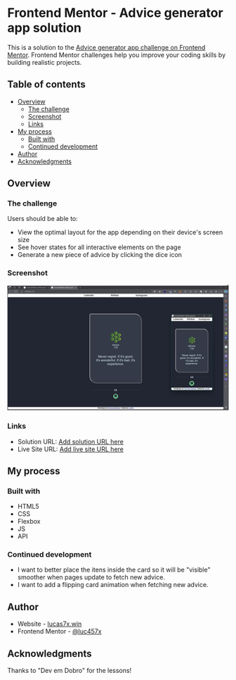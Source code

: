 # Frontend Mentor - Advice generator app solution

This is a solution to the [Advice generator app challenge on Frontend Mentor](https://www.frontendmentor.io/challenges/advice-generator-app-QdUG-13db). Frontend Mentor challenges help you improve your coding skills by building realistic projects.

## Table of contents

- [Overview](#overview)
  - [The challenge](#the-challenge)
  - [Screenshot](#screenshot)
  - [Links](#links)
- [My process](#my-process)
  - [Built with](#built-with)
  - [Continued development](#continued-development)
- [Author](#author)
- [Acknowledgments](#acknowledgments)

## Overview

### The challenge

Users should be able to:

- View the optimal layout for the app depending on their device's screen size
- See hover states for all interactive elements on the page
- Generate a new piece of advice by clicking the dice icon

### Screenshot

![](/src/images/screenshoot.jpg)

### Links

- Solution URL: [Add solution URL here](https://your-solution-url.com)
- Live Site URL: [Add live site URL here](https://your-live-site-url.com)

## My process

### Built with

- HTML5
- CSS
- Flexbox
- JS
- API

### Continued development

- I want to better place the itens inside the card so it will be "visible" smoother when pages update to fetch new advice.
- I want to add a flipping card animation when fetching new advice.

## Author

- Website - [lucas7x.win](https://www.lucas7x.win)
- Frontend Mentor - [@luc457x](https://www.frontendmentor.io/profile/luc457x)

## Acknowledgments

 Thanks to "Dev em Dobro" for the lessons!
